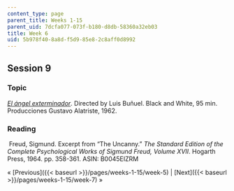 ```yaml
---
content_type: page
parent_title: Weeks 1-15
parent_uid: 7dcfa077-073f-b180-d8db-58360a32eb03
title: Week 6
uid: 5b978f40-8a8d-f5d9-85e8-2c8aff0d8992
---
```


Session 9
---------

### Topic

[_El ángel exterminador_](http://www.imdb.com/title/tt0056732/?ref_=nv_sr_1). Directed by Luis Buñuel. Black and White, 95 min. Producciones Gustavo Alatriste, 1962.

### Reading

 Freud, Sigmund. Excerpt from “The Uncanny.” _The Standard Edition of the Complete Psychological Works of Sigmund Freud, Volume XVII_. Hogarth Press, 1964. pp. 358-361. ASIN: B0045EIZRM

« [Previous]({{< baseurl >}}/pages/weeks-1-15/week-5) | [Next]({{< baseurl >}}/pages/weeks-1-15/week-7) »